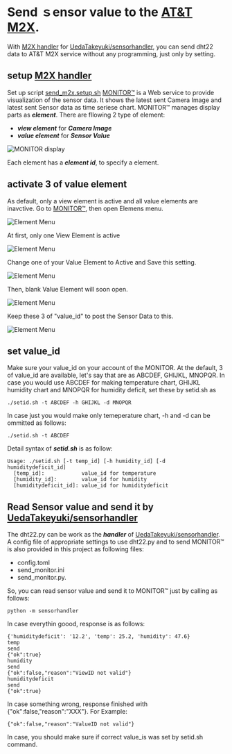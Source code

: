 # Send ｓensor value to the [AT&T M2X](https://m2x.att.com/).

With [M2X handler](https://github.com/UedaTakeyuki/handler4m2x) for [UedaTakeyuki/sensorhandler](https://github.com/UedaTakeyuki/sensorhandler), you can send dht22 data to AT&T M2X service without any programming, just only by setting.

## setup [M2X handler](https://github.com/UedaTakeyuki/handler4m2x)
Set up script [send_m2x.setup.sh](send_m2x.setup.sh)
[MONITOR™](https://monitor.uedasoft.com) is a Web service to provide visualization of the sensor data. It shows the latest sent Camera Image and latest sent Sensor data as time seriese chart.
MONITOR™ manages display parts as ***element***. There are fllowing 2 type of element:

- ***view element*** for ***Camera Image***
- ***value element*** for ***Sensor Value***

![MONITOR display](https://monitor.uedasoft.com/docs/UserGuide/pics/2018-08-19.12.42.14-2.png)

Each element has a ***element id***, to specify a element.

## activate 3 of value element
As default, only a view element is active and all value elements are inavctive. 
Go to [MONITOR™](https://monitor.uedasoft.com), then open Elemens menu.

![Element Menu](https://monitor.uedasoft.com/docs/UserGuide/pics/2018-09-03.16.32.56.png)

 At first,  only one  View Element is active

![Element Menu](https://monitor.uedasoft.com/docs/UserGuide/pics/2018-09-03.16.33.08.png)

Change one of your  Value Element  to Active  and Save this setting. 

![Element Menu](https://3.bp.blogspot.com/-x2vZCv-46kE/W7LYqIAdCLI/AAAAAAAABaw/iLf0K_Sol00-TK68qOFjRNDIoH2St_RmQCEwYBhgL/s320/%25E3%2582%25B9%25E3%2582%25AF%25E3%2583%25AA%25E3%2583%25BC%25E3%2583%25B3%25E3%2582%25B7%25E3%2583%25A7%25E3%2583%2583%25E3%2583%2588%2B2018-10-02%2B11.31.37.png)

Then, blank Value Element will soon open.

![Element Menu](https://monitor.uedasoft.com/docs/UserGuide/pics/2018-09-03.16.34.12.png)

Keep these 3 of "value_id" to post the Sensor Data to this.

![Element Menu](https://monitor.uedasoft.com/docs/UserGuide/pics/2018-09-03.16.34.12-2.png)


## set value_id
Make sure your value_id on your account of the MONITOR. At the default, 3 of value_id are available, let's say that are as ABCDEF, GHIJKL, MNOPQR. In case you would use ABCDEF for making temperature chart, GHIJKL humidity chart and MNOPQR for humidity deficit, set these by setid.sh as

```
./setid.sh -t ABCDEF -h GHIJKL -d MNOPQR
```

In case just you would make only temeperature chart, -h and -d can be ommitted as follows:


```
./setid.sh -t ABCDEF
```

Detail syntax of ***setid.sh*** is as follow:

```
Usage: ./setid.sh [-t temp_id] [-h humidity_id] [-d humiditydeficit_id] 
  [temp_id]:            value_id for temperature 
  [humidity_id]:        value_id for humidity 
  [humiditydeficit_id]: value_id for humiditydeficit 
```

## Read Sensor value and send it by [UedaTakeyuki/sensorhandler](https://github.com/UedaTakeyuki/sensorhandler)

The dht22.py can be work as the ***handler*** of [UedaTakeyuki/sensorhandler](https://github.com/UedaTakeyuki/sensorhandler). A config file of appropriate settings to use dht22.py and to send MONITOR™ is also provided in this project as following files:

- config.toml
- send_monitor.ini
- send_monitor.py.

So, you can read sensor value and send it to MONITOR™ just by calling as follows:

```
python -m sensorhandler
```

In case everythin goood, response is as follows:

```
{'humiditydeficit': '12.2', 'temp': 25.2, 'humidity': 47.6}
temp
send
{"ok":true}
humidity
send
{"ok":false,"reason":"ViewID not valid"}
humiditydeficit
send
{"ok":true}
```

In case something wrong, response finished with {"ok":false,"reason":"XXX"}. For Example:

```
{"ok":false,"reason":"ValueID not valid"}
```

In case, you should make sure if correct value_is was set by setid.sh command.
